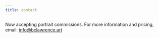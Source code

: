 ```yaml
---
title: contact
---
```

Now accepting portrait commissions. For more information and pricing, email: info@bclawrence.art